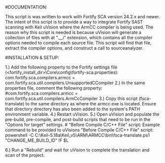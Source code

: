 #DOCUMENTATION:

This script is was written to work with Fortify SCA version 24.2.x and newer.
The intent of this script is to provide a way to integrate Fortify SAST scanning 
with Keil uVision where the ArmCC compiler is being used.
The reason why this script is needed is because uVision will generate a collection
of files with at ".__i" extension, which contains all the compiler options needed
to compile each source file. This script will find that file, extract the compiler
options, and construct a call to sourceanalyzer.

#INSTALLATION & SETUP:

1.) Add the following property to the Fortify settings file (<fortify_install_dir>\Core\config\fortify-sca.properties):
    com.fortify.sca.compilers.armcc  = com.fortify.sca.util.compilers.UnsupportedCCompiler
2.) In the same properties file, comment the following property:
    #com.fortify.sca.compilers.armcc  = com.fortify.sca.util.compilers.ArmCcCompiler
3.) Copy this script (fsca-translate) to the same directory as where the armcc.exe
    is located. Ensure that directory directory has also been added to the system's
    PATH environment variable.
4.) Restart uVision.
5.) Open uVision and populate the pre-build, pre-compile, and post-build scripts 
    that need to be run in the "Options for target" settings.
    # "Before Compile C/C++ File" script:
    Example command to be provided to uVisions "Before Compile C/C++ File" script:
    powershell -C C:\Keil-5.18a\Keil_v5\ARM\ARMCC\bin\fsca-translate.ps1 "CHANGE_ME_BUILD_ID" !F $L

6.) Run a "Rebuild" and wait for uVision to complete the translation and scan of
    the project.

